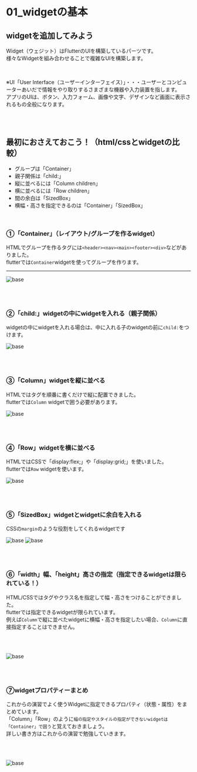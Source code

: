 # **01_widgetの基本**

## **widgetを追加してみよう**

Widget（ウェジット）はFlutterのUIを構築しているパーツです。   
様々なWidgetを組み合わせることで複雑なUIを構築します。

<br>

※UI「User Interface（ユーザーインターフェイス）」・・・ユーザーとコンピューターあいだで情報をやり取りするさまざまな機器や入力装置を指します。  
アプリのUIは、ボタン、入力フォーム、画像や文字、デザインなど画面に表示されるもの全般になります。

<br><br>

## **最初におさえておこう！（html/cssとwidgetの比較）**

- グループは「Container」
- 親子関係は「child:」
- 縦に並べるには「Column children」
- 横に並べるには「Row children」
- 間の余白は「SizedBox」
- 横幅・高さを指定できるのは「Container」「SizedBox」

<br>

### **①「Container」（レイアウト/グループを作るwidget）**  

HTMLでグループを作るタグには`<header><nav><main><footer><div>`などがありました。  
flutterでは`Container`widgetを使ってグループを作ります。

****

![base](img/01_base1-1.png)

<br><br>

### **②「child:」widgetの中にwidgetを入れる（親子関係）**

widgetの中にwidgetを入れる場合は、中に入れる子のwidgetの前に`child:`をつけます。

![base](img/01_base1-2.png)

<br><br>

### **③「Column」widgetを縦に並べる**

HTMLではタグを順番に書くだけで縦に配置できました。  
flutterでは`Column` widgetで囲う必要があります。

![base](img/01_base1-3.png)

<br><br>

### **④「Row」widgetを横に並べる**

HTMLではCSSで「display:flex;」や「display:grid;」を使いました。  
flutterでは`Row` widgetを使います。

![base](img/01_base1-4.png)

<br><br>

### **⑤「SizedBox」widgetとwidgetに余白を入れる** 

CSSの`margin`のような役割をしてくれるwidgetです

![base](img/01_base1-5.png)
![base](img/01_base1-6.png)

<br><br>

### **⑥「width」幅、「height」高さの指定（指定できるwidgetは限られている！）**

HTML/CSSではタグやクラス名を指定して幅・高さをつけることができました。  
flutterでは指定できるwidgetが限られています。  
例えば`Column`で縦に並べたwidgetに横幅・高さを指定したい場合、`Column`に直接指定することはできません。  

<br><br>

![base](img/01_base1-7.png)

<br><br>

### **⑦widgetプロパティーまとめ**

これからの演習でよく使うWidgetに指定できるプロパティ（状態・属性）をまとめています。  
「Column」「Row」のように`幅の指定やスタイルの指定ができないwidgetは「Container」で囲う`と覚えておきましょう。  
詳しい書き方はこれからの演習で勉強していきます。  

<br><br>

![base](img/01_base1-8.png)

<br><br>
